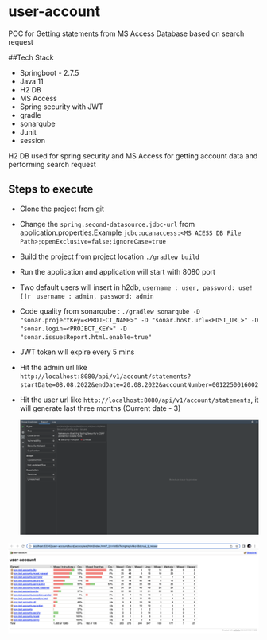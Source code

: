 # user-account
POC for Getting statements from MS Access Database based on search request

##Tech Stack
- Springboot - 2.7.5
- Java 11 
- H2 DB
- MS Access
- Spring security with JWT
- gradle
- sonarqube
- Junit
- session

H2 DB used for spring security and MS Access for getting account data and performing search request

## Steps to execute
- Clone the project from git
- Change the `spring.second-datasource.jdbc-url` from application.properties.Example `jdbc:ucanaccess:<MS ACESS DB File Path>;openExclusive=false;ignoreCase=true`
- Build the project from project location `./gradlew build`
- Run the application and application will start with 8080 port
- Two default users will insert in h2db, 
`username : user,
password: use![]r
`
  `username : admin,
  password: admin
  `
- Code quality from sonarqube : `./gradlew sonarqube -D "sonar.projectKey=<PROJECT_NAME>" -D "sonar.host.url=<HOST_URL>" -D "sonar.login=<PROJECT_KEY>" -D "sonar.issuesReport.html.enable=true"
  `
- JWT token will expire every 5 mins
- Hit the admin url like `http://localhost:8080/api/v1/account/statements?startDate=08.08.2022&endDate=20.08.2022&accountNumber=0012250016002`
- Hit the user url like `http://localhost:8080/api/v1/account/statements`, it will generate last three months (Current date - 3)
 



  ![Sonarqube ](https://github.com/anishkr/user-account/blob/main/sonarqube-images/Sonaqube.png)

![Test Coverage Report ](https://github.com/anishkr/user-account/blob/main/sonarqube-images/TestCovarage.png)



